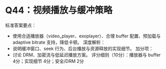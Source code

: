 # Q44：视频播放与缓冲策略

标准答案要点：
- 使用合适播放器（video_player、exoplayer）、合理 buffer 配置、预加载与 adaptive bitrate 支持，降低卡顿。
深度解析：
- 说明缓冲窗口、seek 行为、后台播放与资源释放的实现细节。
加分项：
- 讨论 DRM、加密流与低延迟播放方案。
评分细则（10分）：播放器与 buffer 4分；实现细节 4分；安全/DRM 2分
